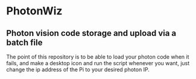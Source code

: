 # PhotonWiz
## Photon vision code storage and upload via a batch file 
The point of this repository is to be able to load your photon code when it fails, and make a desktop icon and run the script whenever you want, just change the ip address of the Pi to your desired photon IP.
